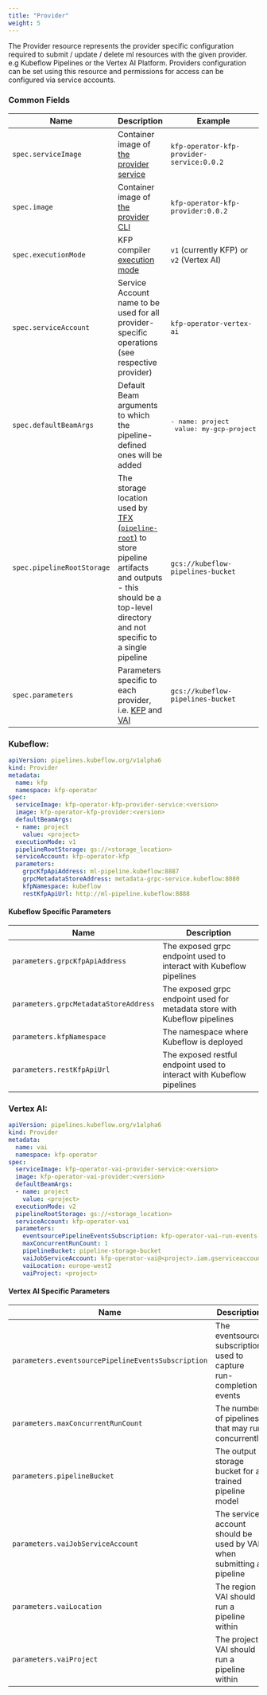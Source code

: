```yaml
---
title: "Provider"
weight: 5
---
```


The Provider resource represents the provider specific configuration required to submit / update / delete ml resources with the given provider.
e.g Kubeflow Pipelines or the Vertex AI Platform.
Providers configuration can be set using this resource and permissions for access can be configured via service accounts.

### Common Fields

| Name                       | Description                                                                                                                                                                                                                        | Example                                                |
| -------------------------- | ---------------------------------------------------------------------------------------------------------------------------------------------------------------------------------------------------------------------------------- | ------------------------------------------------------ |
| `spec.serviceImage`        | Container image of [the provider service](../../providers/#provider-service)                                                                                                                                                       | `kfp-operator-kfp-provider-service:0.0.2`              |
| `spec.image`               | Container image of [the provider CLI](../../providers/#provider-cli)                                                                                                                                                               | `kfp-operator-kfp-provider:0.0.2`                      |
| `spec.executionMode`       | KFP compiler [execution mode](https://kubeflow-pipelines.readthedocs.io/en/latest/source/kfp.dsl.html#kfp.dsl.PipelineExecutionMode)                                                                                               | `v1` (currently KFP) or `v2` (Vertex AI)               |
| `spec.serviceAccount`      | Service Account name to be used for all provider-specific operations (see respective provider)                                                                                                                                     | `kfp-operator-vertex-ai`                               |
| `spec.defaultBeamArgs`     | Default Beam arguments to which the pipeline-defined ones will be added                                                                                                                                                            | <pre>- name: project<br/>  value: my-gcp-project</pre> |
| `spec.pipelineRootStorage` | The storage location used by [TFX (`pipeline-root`)](https://www.tensorflow.org/tfx/guide/build_tfx_pipeline) to store pipeline artifacts and outputs - this should be a top-level directory and not specific to a single pipeline | `gcs://kubeflow-pipelines-bucket`                      |
| `spec.parameters`          | Parameters specific to each provider, i.e. [KFP](#kubeflow-specific-parameters) and [VAI](#vertex-ai-specific-parameters)                                                                                                          | `gcs://kubeflow-pipelines-bucket`                      |

### Kubeflow:

```yaml
apiVersion: pipelines.kubeflow.org/v1alpha6
kind: Provider
metadata:
  name: kfp
  namespace: kfp-operator
spec:
  serviceImage: kfp-operator-kfp-provider-service:<version>
  image: kfp-operator-kfp-provider:<version>
  defaultBeamArgs:
  - name: project
    value: <project>
  executionMode: v1
  pipelineRootStorage: gs://<storage_location>
  serviceAccount: kfp-operator-kfp
  parameters:
    grpcKfpApiAddress: ml-pipeline.kubeflow:8887
    grpcMetadataStoreAddress: metadata-grpc-service.kubeflow:8080
    kfpNamespace: kubeflow
    restKfpApiUrl: http://ml-pipeline.kubeflow:8888
```

#### Kubeflow Specific Parameters
| Name                                  | Description                                                               |
| ------------------------------------- | ------------------------------------------------------------------------- |
| `parameters.grpcKfpApiAddress`        | The exposed grpc endpoint used to interact with Kubeflow pipelines        |
| `parameters.grpcMetadataStoreAddress` | The exposed grpc endpoint used for metadata store with Kubeflow pipelines |
| `parameters.kfpNamespace`             | The namespace where Kubeflow is deployed                                  |
| `parameters.restKfpApiUrl`            | The exposed restful endpoint used to interact with Kubeflow pipelines     |


### Vertex AI:

```yaml
apiVersion: pipelines.kubeflow.org/v1alpha6
kind: Provider
metadata:
  name: vai
  namespace: kfp-operator
spec:
  serviceImage: kfp-operator-vai-provider-service:<version>
  image: kfp-operator-vai-provider:<version>
  defaultBeamArgs:
  - name: project
    value: <project>
  executionMode: v2
  pipelineRootStorage: gs://<storage_location>
  serviceAccount: kfp-operator-vai
  parameters:
    eventsourcePipelineEventsSubscription: kfp-operator-vai-run-events-eventsource
    maxConcurrentRunCount: 1
    pipelineBucket: pipeline-storage-bucket
    vaiJobServiceAccount: kfp-operator-vai@<project>.iam.gserviceaccount.com
    vaiLocation: europe-west2
    vaiProject: <project>
```

#### Vertex AI Specific Parameters
| Name                                               | Description                                                          |
| -------------------------------------------------- | -------------------------------------------------------------------- |
| `parameters.eventsourcePipelineEventsSubscription` | The eventsource subscription used to capture run-completion events   |
| `parameters.maxConcurrentRunCount`                 | The number of pipelines that may run concurrently                    |
| `parameters.pipelineBucket`                        | The output storage bucket for a trained pipeline model               |
| `parameters.vaiJobServiceAccount`                  | The service account should be used by VAI when submitting a pipeline |
| `parameters.vaiLocation`                           | The region VAI should run a pipeline within                          |
| `parameters.vaiProject`                            | The project VAI should run a pipeline within                         |
